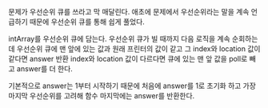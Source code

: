 문제가 우선순위 큐를 쓰라고 막 매달린다.
애초에 문제에서 우선순위라는 말을 계속 언급하기 때문에 우선순위 큐를 통해 쉽게 풀었다.

intArray를 우선순위 큐에 담는다.
우선순위 큐가 빌 때까지 다음 로직을 계속 순회하는데
우선순위 큐에 맨 앞에 있는 값과 원래 프린터의 값이 같고 그 index와 location 값이 같다면 answer 반환
index와 location 값이 다르다면 큐에 있는 맨 앞 값을 poll로 빼고 answer를 더 한다.

기본적으로 answer는 1부터 시작하기 때문에 처음에 answer를 1로 초기화 하고
가장 마지막 우선순위를 고려해 함수 마지막에는 answer를 반환한다.
